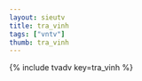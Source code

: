 ```yaml
--- 
layout: sieutv
title: tra_vinh
tags: ["vntv"]
thumb: tra_vinh
---
```

{% include tvadv key=tra_vinh %}
